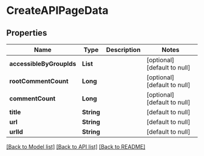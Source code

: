 # CreateAPIPageData
## Properties

| Name | Type | Description | Notes |
|------------ | ------------- | ------------- | -------------|
| **accessibleByGroupIds** | **List** |  | [optional] [default to null] |
| **rootCommentCount** | **Long** |  | [optional] [default to null] |
| **commentCount** | **Long** |  | [optional] [default to null] |
| **title** | **String** |  | [default to null] |
| **url** | **String** |  | [default to null] |
| **urlId** | **String** |  | [default to null] |

[[Back to Model list]](../README.md#documentation-for-models) [[Back to API list]](../README.md#documentation-for-api-endpoints) [[Back to README]](../README.md)

